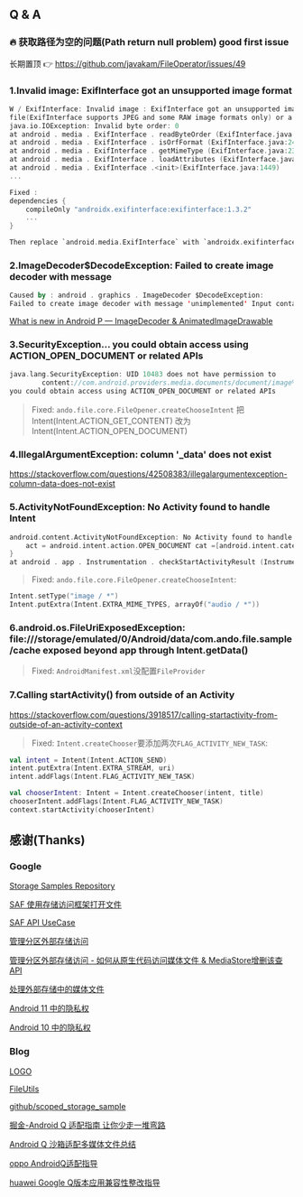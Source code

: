 ## Q & A

### 🔥 获取路径为空的问题(Path return null problem) good first issue

长期置顶 👉 https://github.com/javakam/FileOperator/issues/49

### 1.Invalid image: ExifInterface got an unsupported image format

```kotlin
W / ExifInterface: Invalid image : ExifInterface got an unsupported image format
file(ExifInterface supports JPEG and some RAW image formats only) or a corrupted JPEG file to ExifInterface .
java.io.IOException: Invalid byte order: 0
at android . media . ExifInterface . readByteOrder (ExifInterface.java:3134)
at android . media . ExifInterface . isOrfFormat (ExifInterface.java:2449)
at android . media . ExifInterface . getMimeType (ExifInterface.java:2327)
at android . media . ExifInterface . loadAttributes (ExifInterface.java:1755)
at android . media . ExifInterface .<init>(ExifInterface.java:1449)
...

Fixed :
dependencies {
    compileOnly "androidx.exifinterface:exifinterface:1.3.2"
    ...
}

Then replace `android.media.ExifInterface` with `androidx.exifinterface.media.ExifInterface`
```

### 2.ImageDecoder$DecodeException: Failed to create image decoder with message

```kotlin
Caused by : android . graphics . ImageDecoder $DecodeException:
Failed to create image decoder with message 'unimplemented' Input contained an error.
```

[What is new in Android P — ImageDecoder & AnimatedImageDrawable](https://medium.com/appnroll-publication/what-is-new-in-android-p-imagedecoder-animatedimagedrawable-a65744bec7c1)

### 3.SecurityException... you could obtain access using ACTION_OPEN_DOCUMENT or related APIs

```kotlin
java.lang.SecurityException: UID 10483 does not have permission to
        content://com.android.providers.media.documents/document/image%3A16012 [user 0];
you could obtain access using ACTION_OPEN_DOCUMENT or related APIs
```

> Fixed: `ando.file.core.FileOpener.createChooseIntent`
把 Intent(Intent.ACTION_GET_CONTENT) 改为 Intent(Intent.ACTION_OPEN_DOCUMENT)

### 4.IllegalArgumentException: column '_data' does not exist

<https://stackoverflow.com/questions/42508383/illegalargumentexception-column-data-does-not-exist>

### 5.ActivityNotFoundException: No Activity found to handle Intent

```kotlin
android.content.ActivityNotFoundException: No Activity found to handle Intent {
    act = android.intent.action.OPEN_DOCUMENT cat =[android.intent.category.OPENABLE](has extras)
}
at android . app . Instrumentation . checkStartActivityResult (Instrumentation.java:2105)
```

> Fixed: `ando.file.core.FileOpener.createChooseIntent`:

```kotlin
Intent.setType("image / *")
Intent.putExtra(Intent.EXTRA_MIME_TYPES, arrayOf("audio / *"))
```

### 6.android.os.FileUriExposedException: file:///storage/emulated/0/Android/data/com.ando.file.sample/cache exposed beyond app through Intent.getData()

> Fixed: `AndroidManifest.xml`没配置`FileProvider`

### 7.Calling startActivity() from outside of an Activity

<https://stackoverflow.com/questions/3918517/calling-startactivity-from-outside-of-an-activity-context>


> Fixed: `Intent.createChooser`要添加两次`FLAG_ACTIVITY_NEW_TASK`:

```kotlin
val intent = Intent(Intent.ACTION_SEND)
intent.putExtra(Intent.EXTRA_STREAM, uri)
intent.addFlags(Intent.FLAG_ACTIVITY_NEW_TASK)

val chooserIntent: Intent = Intent.createChooser(intent, title)
chooserIntent.addFlags(Intent.FLAG_ACTIVITY_NEW_TASK)
context.startActivity(chooserIntent)
```

## 感谢(Thanks)
### Google

[Storage Samples Repository](https://github.com/android/storage-samples)

[SAF 使用存储访问框架打开文件](https://developer.android.google.cn/guide/topics/providers/document-provider)

[SAF API UseCase](https://developer.android.google.cn/training/data-storage/shared/documents-files)

[管理分区外部存储访问](https://developer.android.google.cn/training/data-storage/files/external-scoped)

[管理分区外部存储访问 - 如何从原生代码访问媒体文件 & MediaStore增删该查API](https://developer.android.google.cn/training/data-storage/shared/media)

[处理外部存储中的媒体文件](https://developer.android.google.cn/training/data-storage/files/media)

[Android 11 中的隐私权](https://developer.android.google.cn/preview/privacy)

[Android 10 中的隐私权](https://developer.android.google.cn/about/versions/10/privacy/changes#scoped-storage)

### Blog

[LOGO](https://www.easyicon.net/1293281-folders_icon.html)

[FileUtils](https://github.com/coltoscosmin/FileUtils/blob/master/FileUtils.java)

[github/scoped_storage_sample](https://github.com/songlongGithub/scoped_storage_sample)

[掘金-Android Q 适配指南 让你少走一堆弯路](https://juejin.im/post/5cad5b7ce51d456e5a0728b0)

[Android Q 沙箱适配多媒体文件总结](https://segmentfault.com/a/1190000019224425)

[oppo AndroidQ适配指导](https://open.oppomobile.com/wiki/doc#id=10432)

[huawei Google Q版本应用兼容性整改指导](https://developer.huawei.com/consumer/cn/doc/50127)
